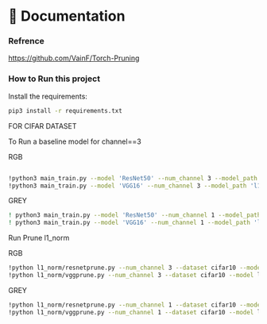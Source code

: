 📖 Documentation 
================
### Refrence
https://github.com/VainF/Torch-Pruning

### How to Run this project

Install the requirements:
```bash
pip3 install -r requirements.txt 
```
FOR CIFAR DATASET

To Run a baseline model for channel==3 

RGB
```bash

!python3 main_train.py --model 'ResNet50' --num_channel 3 --model_path 'l1_norm/model/ResNet50/RGB' --cuda --gpuids 0 1 --epochs 150 --data cifar10 --batch_size 128
!python3 main_train.py --model 'VGG16' --num_channel 3 --model_path 'l1_norm/model/VGG16/RGB' --cuda --gpuids 0 1 --epochs 150 --data cifar10 --batch_size 128

```
GREY
```bash
! python3 main_train.py --model 'ResNet50' --num_channel 1 --model_path 'l1_norm/model/ResNet50/grey' --cuda --gpuids 0 1 --epochs 150 --data cifar10 --batch_size 128
! python3 main_train.py --model 'VGG16' --num_channel 1 --model_path 'l1_norm/model/VGG16/grey' --cuda --gpuids 0 1 --epochs 150 --data cifar10 --batch_size 128
```
Run Prune l1_norm 

RGB
```bash
!python l1_norm/resnetprune.py --num_channel 3 --dataset cifar10 --model l1_norm/model/resnet/RGB/ckpt_best.pth --save l1_norm/prune/resnset/RGB
!python l1_norm/vggprune.py --num_channel 3 --dataset cifar10 --model l1_norm/model/VGG16/RGB/ckpt_best.pth --save l1_norm/prune/vgg/RGB

```

GREY
```bash
!python l1_norm/resnetprune.py --num_channel 1 --dataset cifar10 --model l1_norm/model/resnet/grey/ckpt_best.pth --save l1_norm/prune/resnset/grey
!python l1_norm/vggprune.py --num_channel 1 --dataset cifar10 --model l1_norm/model/VGG16/grey/ckpt_best.pth --save l1_norm/prune/vgg/grey

```
